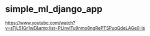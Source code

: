 # simple_ml_django_app
https://www.youtube.com/watch?v=sTjL51Gr1wE&amp;list=PLInvlTu9nmo8ngRePTSPuqQdeLAGe0-Is
